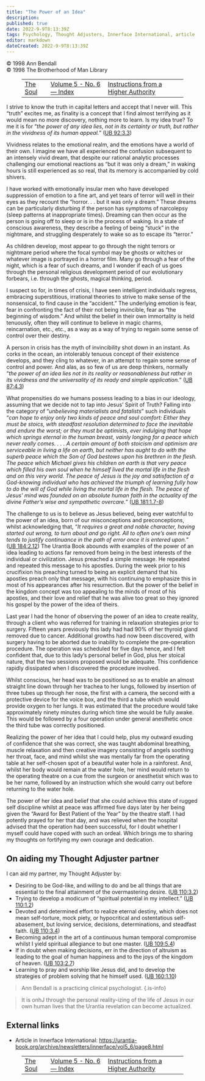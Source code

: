 ```yaml
---
title: "The Power of an Idea"
description: 
published: true
date: 2022-9-9T8:13:39Z
tags: Psychology, Thought Adjusters, Innerface International, article
editor: markdown
dateCreated: 2022-9-9T8:13:39Z
---
```


<p class="v-card v-sheet theme--light grey lighten-3 px-2">© 1998 Ann Bendall<br>© 1998 The Brotherhood of Man Library</p>
<figure class="table chapter-navigator">
  <table>
    <tbody>
      <tr>
        <td>
        <a href="/en/article/Ken_Glasziou/The_Soul">
          <span class="mdi mdi-arrow-left-drop-circle"></span><span class="pl-2">The Soul</span>
        </a>
        </td>
        <td>
        <a href="/en/index/articles_innerface#volume-5-no-6">
          <span class="mdi mdi-book-open-variant"></span><span class="pl-2">Volume 5 - No. 6 — Index</span>
        </a>
        </td>
        <td>
        <a href="/en/article/Ken_Glasziou/Instructions_from_a_Higher_Authority">
          <span class="pr-2">Instructions from a Higher Authority</span><span class="mdi mdi-arrow-right-drop-circle"></span>
        </a>
        </td>
      </tr>
    </tbody>
  </table>
</figure>


I strive to know the truth in capital letters and accept that I never will. This “truth” excites me, as finality is a concept that I find almost terrifying as it would mean no more discovery, nothing more to learn. Is my idea true? To me it is for “_the power of any idea lies, not in its certainty or truth, but rather in the vividness of its human appeal._” ([UB 92:3.3](/en/The_Urantia_Book/92#p3_3))

Vividness relates to the emotional realm, and the emotions have a world of their own. I imagine we have all experienced the confusion subsequent to an intensely vivid dream, that despite our rational analytic processes challenging our emotional reactions as “but it was only a dream,” in waking hours is still experienced as so real, that its memory is accompanied by cold shivers.

I have worked with emotionally insular men who have developed suppression of emotion to a fine art, and yet tears of terror will well in their eyes as they recount the “horror. . . but it was only a dream.” These dreams can be particularly disturbing if the person has symptoms of narcolepsy (sleep patterns at inappropriate times). Dreaming can then occur as the person is going off to sleep or is in the process of waking. In a state of conscious awareness, they describe a feeling of being “stuck” in the nightmare, and struggling desperately to wake so as to escape its “terror.”

As children develop, most appear to go through the night terrors or nightmare period where the focal symbol may be ghosts or witches or whatever image is portrayed in a horror film. Many go through a fear of the night, which is a fear of such dreams, and I wonder if each of us goes through the personal religious development period of our evolutionary forbears, i.e. through the ghosts, magical thinking, period.

I suspect so for, in times of crisis, I have seen intelligent individuals regress, embracing superstitious, irrational theories to strive to make sense of the nonsensical, to find cause in the “accident.” The underlying emotion is fear, fear in confronting the fact of their not being invincible, fear as “the beginning of wisdom.” And whilst the belief in their own immortality is held tenuously, often they will continue to believe in magic charms, reincarnation, etc., etc., as a way as a way of trying to regain some sense of control over their destiny.

A person in crisis has the myth of invincibility shot down in an instant. As corks in the ocean, an intolerably tenuous concept of their existence develops, and they cling to whatever, in an attempt to regain some sense of control and power. And alas, as so few of us are deep thinkers, normally “_the power of an idea lies not in its reality or reasonableness but rather in its vividness and the universality of its ready and simple application._” ([UB 87:4.3](/en/The_Urantia_Book/87#p4_3))

What propensities do we humans possess leading to a bias in our ideology, assuming that we decide not to tap into Jesus’ Spirit of Truth? Falling into the category of “_unbelieving materialists and fatalists_” such individuals “_can hope to enjoy only two kinds of peace and soul comfort: Either they must be stoics, with steadfast resolution determined to face the inevitable and endure the worst; or they must be optimists, ever indulging that hope which springs eternal in the human breast, vainly longing for a peace which never really comes. . . . A certain amount of both stoicism and optimism are serviceable in living a life on earth, but neither has aught to do with the superb peace which the Son of God bestows upon his brethren in the flesh. The peace which Michael gives his children on earth is that very peace which filled his own soul when he himself lived the mortal life in the flesh and on this very world. The peace of Jesus is the joy and satisfaction of a God-knowing individual who has achieved the triumph of learning fully how to do the will of God while living the mortal life in the flesh. The peace of Jesus’ mind was founded on an absolute human faith in the actuality of the divine Father’s wise and sympathetic overcare._” ([UB 181:1.7-8](/en/The_Urantia_Book/181#p1_7))

The challenge to us is to believe as Jesus believed, being ever watchful to the power of an idea, born of our misconceptions and preconceptions, whilst acknowledging that, “_It requires a great and noble character, having started out wrong, to turn about and go right. All to often one’s own mind tends to justify continuance in the path of error once it is entered upon._” ([UB 184:2.12](/en/The_Urantia_Book/184#p2_12)) The Urantia Book abounds with examples of the power of an idea leading to actions far removed from being in the best interests of the individual or civilization. Jesus preached a simple message. He repeated and repeated this message to his apostles. During the week prior to his crucifixion his preaching turned to being an explicit demand that his apostles preach only that message, with his continuing to emphasize this in most of his appearances after his resurrection. But the power of the belief in the kingdom concept was too appealing to the minds of most of his apostles, and their love and relief that he was alive too great so they ignored his gospel by the power of the idea of theirs.

Last year I had the honor of observing the power of an idea to create reality, through a client who was referred for training in relaxation strategies prior to surgery. Fifteen years previously this lady had had 90% of her thyroid gland removed due to cancer. Additional growths had now been discovered, with surgery having to be aborted due to inability to complete the pre-operation procedure. The operation was scheduled for five days hence, and I felt confident that, due to this lady’s personal belief in God, plus her stoical nature, that the two sessions proposed would be adequate. This confidence rapidly dissipated when I discovered the procedure involved.

Whilst conscious, her head was to be positioned so as to enable an almost straight line down through her trachea to her lungs, followed by insertion of three tubes up through her nose, the first with a camera, the second with a protective device for the voice box, and the third a tube which would provide oxygen to her lungs. It was estimated that the procedure would take approximately ninety minutes during which time she would be fully awake. This would be followed by a four operation under general anesthetic once the third tube was correctly positioned.

Realizing the power of her idea that I could help, plus my outward exuding of confidence that she was correct, she was taught abdominal breathing, muscle relaxation and then creative imagery consisting of angels soothing her throat, face, and mind whilst she was mentally far from the operating table at her self-chosen spot of a beautiful water hole in a rainforest. And, whilst her body would remain at the water hole, her mind would return to the operating theatre on a cue from the surgeon or anesthetist which was to be her name, followed by an instruction which she would carry out before returning to the water hole.

The power of her idea and belief that she could achieve this state of rugged self discipline whilst at peace was affirmed five days later by her being given the “Award for Best Patient of the Year” by the theatre staff. I had potently prayed for her that day, and was relieved when the hospital advised that the operation had been successful, for I doubt whether I myself could have coped with such an ordeal. Which brings me to sharing my thoughts on fortifying my own courage and dedication.

## On aiding my Thought Adjuster partner

I can aid my partner, my Thought Adjuster by:

- Desiring to be God-like, and willing to do and be all things that are essential to the final attainment of the overmastering desire. ([UB 110:3.2](/en/The_Urantia_Book/110#p3_2))
- Trying to develop a modicum of “spiritual potential in my intellect.” ([UB 110:1.2](/en/The_Urantia_Book/110#p1_2))
- Devoted and determined effort to realize eternal destiny, which does not mean self-torture, mock piety, or hypocritical and ostentatious self-abasement, but loving service, decisions, determinations, and steadfast faith. ([UB 110:3.4](/en/The_Urantia_Book/110#p3_4))
- Becoming adept in the art of a continuous human temporal compromise whilst I yield spiritual allegiance to but one master. ([UB 109:5.4](/en/The_Urantia_Book/109#p5_4))
- If in doubt when making decisions, err in the direction of altruism as leading to the goal of human happiness and to the joys of the kingdom of heaven. ([UB 103:2.7](/en/The_Urantia_Book/103#p2_7))
- Learning to pray and worship like Jesus did, and to develop the strategies of problem solving that he himself used. ([UB 160:1.10](/en/The_Urantia_Book/160#p1_10))

> Ann Bendall is a practicing clinical psychologist.
{.is-info}

> It is onhJ through the personal reality-izing of the life of Jesus in our own human lives that the Urantia revelation can become actualized.

## External links

- Article in Innerface International: https://urantia-book.org/archive/newsletters/innerface/vol5_6/page8.html




<figure class="table chapter-navigator">
  <table>
    <tbody>
      <tr>
        <td>
        <a href="/en/article/Ken_Glasziou/The_Soul">
          <span class="mdi mdi-arrow-left-drop-circle"></span><span class="pl-2">The Soul</span>
        </a>
        </td>
        <td>
        <a href="/en/index/articles_innerface#volume-5-no-6">
          <span class="mdi mdi-book-open-variant"></span><span class="pl-2">Volume 5 - No. 6 — Index</span>
        </a>
        </td>
        <td>
        <a href="/en/article/Ken_Glasziou/Instructions_from_a_Higher_Authority">
          <span class="pr-2">Instructions from a Higher Authority</span><span class="mdi mdi-arrow-right-drop-circle"></span>
        </a>
        </td>
      </tr>
    </tbody>
  </table>
</figure>
